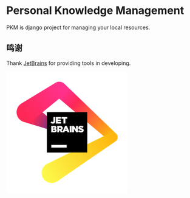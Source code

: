 # Personal Knowledge Management

PKM is django project for managing your local resources.


## 鸣谢

Thank [JetBrains](https://www.jetbrains.com/) for providing tools in developing.

![JetBrains Logos](images/jb_beam.png)
